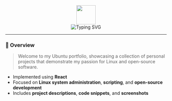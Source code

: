 <div align="center">
  <img src="[https://github.com/tensaeaschalew/ubuntu-portfolio/blob/main/assets/ubuntu-logo.png"](https://github.com/tensaeaschalew/ubuntu-portfolio/blob/main/assets/ubuntu-logo.png") width="60px" />
  
  <br/>
  
  <img src="[https://readme-typing-svg.herokuapp.com](https://readme-typing-svg.herokuapp.com)?font=Fira+Code&weight=500&size=28&pause=1000&color=F75C7E&center=true&vCenter=true&width=700&lines=Tensae+Aschalew's+Ubuntu+Portfolio;Exploring+Linux+%26+Open-Source;Collection+of+Personal+Projects" alt="Typing SVG" />
</div>

---

### 📁 Overview

> Welcome to my Ubuntu portfolio, showcasing a collection of personal projects that demonstrate my passion for Linux and open-source software.

- Implemented using **React**
- Focused on **Linux system administration**, **scripting**, and **open-source development**
- Includes **project descriptions**, **code snippets**, and **screenshots**
